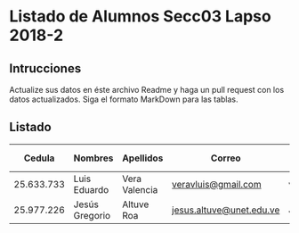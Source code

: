 # Listado de Alumnos Secc03 Lapso 2018-2
## Intrucciones
Actualize sus datos en éste archivo Readme y haga un pull request con los datos actualizados.  Siga 
el formato MarkDown para las tablas.
## Listado
| Cedula     | Nombres          | Apellidos          | Correo                     | Usuario GitHub |
|------------|------------------|--------------------|----------------------------|----------------|
| 25.633.733 | Luis Eduardo     | Vera Valencia      | veravluis@gmail.com        | veravluis      |
| 25.977.226 | Jesús Gregorio   | Altuve Roa         | jesus.altuve@unet.edu.ve   | Jgar20         |